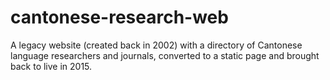 # cantonese-research-web
A legacy website (created back in 2002) with a directory of Cantonese language researchers and journals, converted to a static page and brought back to live in 2015.
